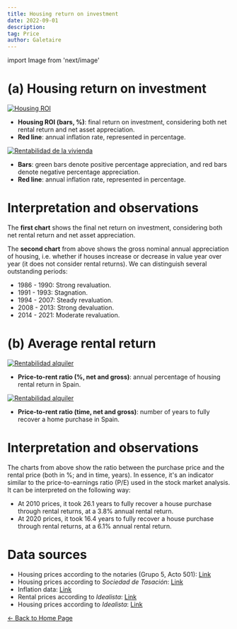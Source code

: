 ```yaml
---
title: Housing return on investment
date: 2022-09-01
description:
tag: Price
author: Galetaire
---
```


import Image from 'next/image'

# (a) Housing return on investment

[![Housing ROI](/images/housingroi1.png)](/images/housingroi1.png)

- **Housing ROI (bars, %)**: final return on investment, considering both net rental return and net asset appreciation.
- **Red line**: annual inflation rate, represented in percentage.

[![Rentabilidad de la vivienda](/images/housingroi2.png)](/images/housingroi2.png)

- **Bars**: green bars denote positive percentage appreciation, and red bars denote negative percentage appreciation.
- **Red line**: annual inflation rate, represented in percentage.

# Interpretation and observations

The **first chart** shows the final net return on investment, considering both net rental return and net asset appreciation.

The **second chart** from above shows the gross nominal annual appreciation of housing, i.e. whether if houses increase or decrease in value year over year (it does not consider rental returns). We can distinguish several outstanding periods:

- 1986 - 1990: Strong revaluation.
- 1991 - 1993: Stagnation.
- 1994 - 2007: Steady revaluation.
- 2008 - 2013: Strong devaluation.
- 2014 - 2021: Moderate revaluation.

# (b) Average rental return

[![Rentabilidad alquiler](/images/rent2.png)](/images/rent2.png)

- **Price-to-rent ratio (%, net and gross)**: annual percentage of housing rental return in Spain.

[![Rentabilidad alquiler](/images/rent1.png)](/images/rent1.png)

- **Price-to-rent ratio (time, net and gross)**: number of years to fully recover a home purchase in Spain.

# Interpretation and observations

The charts from above show the ratio between the purchase price and the rental price (both in %; and in time, years). In essence, it's an indicator similar to the price-to-earnings ratio (P/E) used in the stock market analysis. It can be interpreted on the following way:

- At 2010 prices, it took 26.1 years to fully recover a house purchase through rental returns, at a 3.8% annual rental return.
- At 2020 prices, it took 16.4 years to fully recover a house purchase through rental returns, at a 6.1% annual rental return.

# Data sources

- Housing prices according to the notaries (Grupo 5, Acto 501): [Link](http://www.notariado.org/liferay/web/cien/estadisticas-al-completo)
- Housing prices according to _Sociedad de Tasación_: [Link](https://www.st-tasacion.es/informe-de-tendencias-digital/)
- Inflation data: [Link](https://www.inflation.eu/en/inflation-rates/spain/historic-inflation/cpi-inflation-spain.aspx)
- Rental prices according to _Idealista_: [Link](https://www.idealista.com/sala-de-prensa/informes-precio-vivienda/alquiler/)
- Housing prices according to _Idealista_: [Link](https://www.idealista.com/sala)

<div class="meta-line"><a class="meta-back" href="/">← Back to Home Page</a></div>
